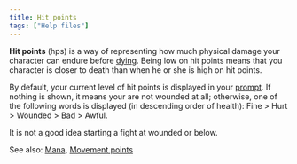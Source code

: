 ```yaml
---
title: Hit points
tags: ["Help files"]
---
```

**Hit points** (hps) is a way of representing how much physical damage
your character can endure before [dying](death "wikilink"). Being low on
hit points means that you character is closer to death than when he or
she is high on hit points.

By default, your current level of hit points is displayed in your
[prompt](prompt "wikilink"). If nothing is shown, it means your are not
wounded at all; otherwise, one of the following words is displayed (in
descending order of health): Fine \> Hurt \> Wounded \> Bad \> Awful.

It is not a good idea starting a fight at wounded or below.

See also: [Mana](Mana "wikilink"), [Movement
points](Movement_points "wikilink")
